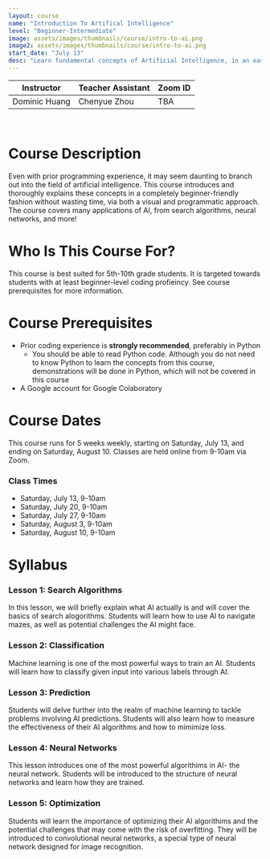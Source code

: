 ```yaml
---
layout: course
name: "Introduction To Artifical Intelligence"
level: "Beginner-Intermediate"
image: assets/images/thumbnails/course/intro-to-ai.png
image2: assets/images/thumbnails/course/intro-to-ai.png
start_date: "July 13"
desc: "Learn fundamental concepts of Artificial Intelligence, in an easy to grasp way!"
---
```

<link rel="stylesheet" href="assets/css/table.css">
<table class="styled-table">
    <thead>
        <tr>
            <th>Instructor</th>
            <th>Teacher Assistant</th>
            <th>Zoom ID</th>
        </tr>
    </thead>
    <tbody>
        <tr>
            <td>Dominic Huang</td>
            <td>Chenyue Zhou</td>
            <td>TBA</td>
        </tr>
    </tbody>
</table>
<br/>

# Course Description

Even with prior programming experience, it may seem daunting to branch out into the field of artificial intelligence. This course introduces and thoroughly explains these concepts in a completely beginner-friendly fashion without wasting time, via both a visual and programmatic approach. The course covers many applications of AI, from search algorithms, neural networks, and more!

# Who Is This Course For?

This course is best suited for 5th-10th grade students. It is targeted towards students with at least beginner-level coding profieincy. See course prerequisites for more information.

# Course Prerequisites

- Prior coding experience is **strongly recommended**, preferably in Python
  - You should be able to read Python code. Although you do not need to know Python to learn the concepts from this course, demonstrations will be done in Python, which will not be covered in this course
- A Google account for Google Colaboratory

# Course Dates

This course runs for 5 weeks weekly, starting on Saturday, July 13, and ending on Saturday, August 10. Classes are held online from 9-10am via Zoom.

### Class Times

- Saturday, July 13, 9-10am
- Saturday, July 20, 9-10am
- Saturday, July 27, 9-10am
- Saturday, August 3, 9-10am
- Saturday, August 10, 9-10am

# Syllabus

### Lesson 1: Search Algorithms

In this lesson, we will briefly explain what AI actually is and will cover the basics of search alogorithms. Students will learn how to use AI to navigate mazes, as well as potential challenges the AI might face.

### Lesson 2: Classification

Machine learning is one of the most powerful ways to train an AI. Students will learn how to classify given input into various labels through AI.

### Lesson 3: Prediction

Students will delve further into the realm of machine learning to tackle problems involving AI predictions. Students will also learn how to measure the effectiveness of their AI algorithms and how to mimimize loss.

### Lesson 4: Neural Networks

This lesson introduces one of the most powerful algorithims in AI- the neural network. Students will be introduced to the structure of neural networks and learn how they are trained.

### Lesson 5: Optimization

Students will learn the importance of optimizing their AI algorithims and the potential challenges that may come with the risk of overfitting. They will be introduced to convolutional neural networks, a special type of neural network designed for image recognition.
